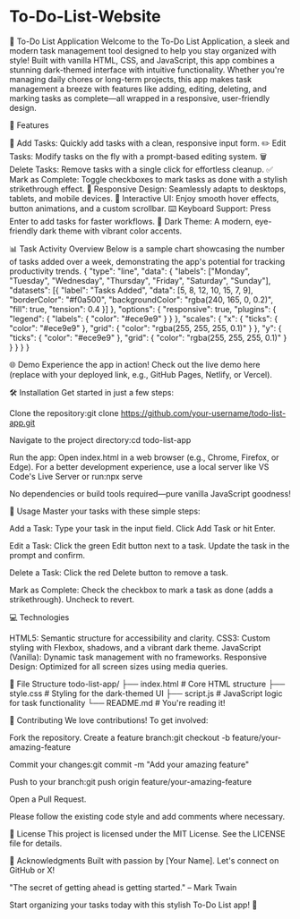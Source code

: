 # To-Do-List-Website
🌟 To-Do List Application
Welcome to the To-Do List Application, a sleek and modern task management tool designed to help you stay organized with style! Built with vanilla HTML, CSS, and JavaScript, this app combines a stunning dark-themed interface with intuitive functionality. Whether you're managing daily chores or long-term projects, this app makes task management a breeze with features like adding, editing, deleting, and marking tasks as complete—all wrapped in a responsive, user-friendly design.

🎯 Features

📝 Add Tasks: Quickly add tasks with a clean, responsive input form.
✏️ Edit Tasks: Modify tasks on the fly with a prompt-based editing system.
🗑️ Delete Tasks: Remove tasks with a single click for effortless cleanup.
✅ Mark as Complete: Toggle checkboxes to mark tasks as done with a stylish strikethrough effect.
📱 Responsive Design: Seamlessly adapts to desktops, tablets, and mobile devices.
🚀 Interactive UI: Enjoy smooth hover effects, button animations, and a custom scrollbar.
⌨️ Keyboard Support: Press Enter to add tasks for faster workflows.
🌙 Dark Theme: A modern, eye-friendly dark theme with vibrant color accents.


📊 Task Activity Overview
Below is a sample chart showcasing the number of tasks added over a week, demonstrating the app's potential for tracking productivity trends.
{
  "type": "line",
  "data": {
    "labels": ["Monday", "Tuesday", "Wednesday", "Thursday", "Friday", "Saturday", "Sunday"],
    "datasets": [{
      "label": "Tasks Added",
      "data": [5, 8, 12, 10, 15, 7, 9],
      "borderColor": "#f0a500",
      "backgroundColor": "rgba(240, 165, 0, 0.2)",
      "fill": true,
      "tension": 0.4
    }]
  },
  "options": {
    "responsive": true,
    "plugins": {
      "legend": {
        "labels": {
          "color": "#ece9e9"
        }
      }
    },
    "scales": {
      "x": {
        "ticks": {
          "color": "#ece9e9"
        },
        "grid": {
          "color": "rgba(255, 255, 255, 0.1)"
        }
      },
      "y": {
        "ticks": {
          "color": "#ece9e9"
        },
        "grid": {
          "color": "rgba(255, 255, 255, 0.1)"
        }
      }
    }
  }
}


🌐 Demo
Experience the app in action! Check out the live demo here (replace with your deployed link, e.g., GitHub Pages, Netlify, or Vercel).

🛠️ Installation
Get started in just a few steps:

Clone the repository:git clone https://github.com/your-username/todo-list-app.git


Navigate to the project directory:cd todo-list-app


Run the app:
Open index.html in a web browser (e.g., Chrome, Firefox, or Edge).
For a better development experience, use a local server like VS Code's Live Server or run:npx serve





No dependencies or build tools required—pure vanilla JavaScript goodness!

🚀 Usage
Master your tasks with these simple steps:

Add a Task:
Type your task in the input field.
Click Add Task or hit Enter.


Edit a Task:
Click the green Edit button next to a task.
Update the task in the prompt and confirm.


Delete a Task:
Click the red Delete button to remove a task.


Mark as Complete:
Check the checkbox to mark a task as done (adds a strikethrough).
Uncheck to revert.




💻 Technologies

HTML5: Semantic structure for accessibility and clarity.
CSS3: Custom styling with Flexbox, shadows, and a vibrant dark theme.
JavaScript (Vanilla): Dynamic task management with no frameworks.
Responsive Design: Optimized for all screen sizes using media queries.


📂 File Structure
todo-list-app/
├── index.html       # Core HTML structure
├── style.css        # Styling for the dark-themed UI
├── script.js        # JavaScript logic for task functionality
└── README.md        # You're reading it!


🤝 Contributing
We love contributions! To get involved:

Fork the repository.
Create a feature branch:git checkout -b feature/your-amazing-feature


Commit your changes:git commit -m "Add your amazing feature"


Push to your branch:git push origin feature/your-amazing-feature


Open a Pull Request.

Please follow the existing code style and add comments where necessary.

📜 License
This project is licensed under the MIT License. See the LICENSE file for details.

🌟 Acknowledgments
Built with passion by [Your Name]. Let's connect on GitHub or X!

"The secret of getting ahead is getting started." – Mark Twain

Start organizing your tasks today with this stylish To-Do List app! 🚀
